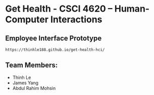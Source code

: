 # Get Health - CSCI 4620 – Human-Computer Interactions

## Employee Interface Prototype
`https://thinhle188.github.io/get-health-hci/`

## Team Members:

-   Thinh Le
-   James Yang
-   Abdul Rahim Mohsin
